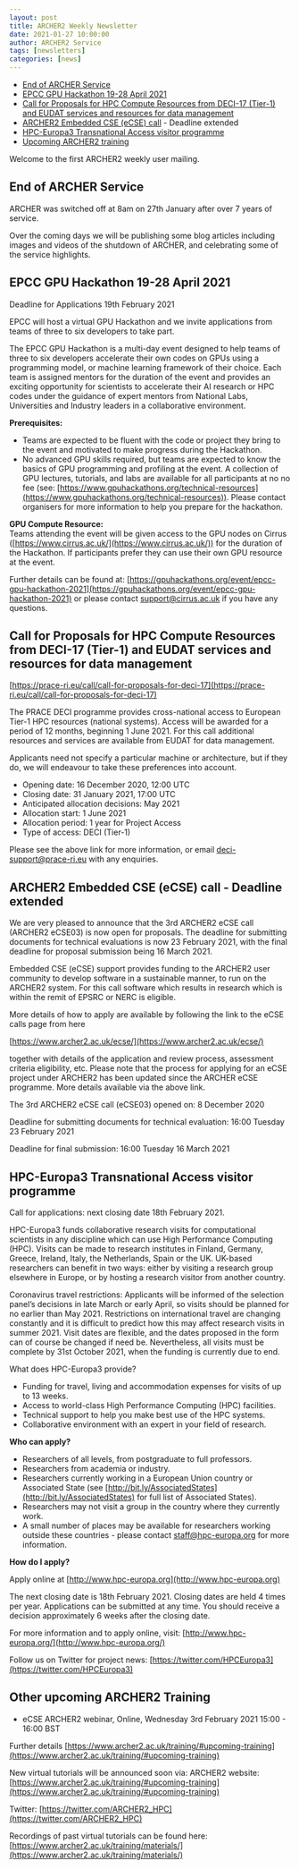 ```yaml
---
layout: post
title: ARCHER2 Weekly Newsletter
date: 2021-01-27 10:00:00
author: ARCHER2 Service
tags: [newsletters] 
categories: [news]
---
```



- [End of ARCHER Service](#end-of-archer-service)
- [EPCC GPU Hackathon 19-28 April 2021](#epcc-gpu-hackathon-19-28-april-2021)
- [Call for Proposals for HPC Compute Resources from DECI-17 (Tier-1) and EUDAT services and resources for data management](#call-for-proposals-for-hpc-compute-resources-from-deci-17-tier-1-and-eudat-services-and-resources-for-data-management)
- [ARCHER2 Embedded CSE (eCSE) call](#archer2-embedded-cse-ecse-call---deadline-extended) - Deadline extended
- [HPC-Europa3 Transnational Access visitor programme](#hpc-europa3-transnational-access-visitor-programme)
- [Upcoming ARCHER2 training](#other-upcoming-archer2-training) 


Welcome to the first ARCHER2 weekly user mailing.


## End of ARCHER Service

ARCHER was switched off at 8am on 27th January after over 7 years of service.

Over the coming days we will be publishing some blog articles including images and videos of the shutdown of ARCHER, and celebrating some of the service highlights.




## EPCC GPU Hackathon 19-28 April 2021

Deadline for Applications 19th February 2021 

EPCC will host a virtual GPU Hackathon and we invite applications from teams of three to six developers to take part.  

The EPCC GPU Hackathon is a multi-day event designed to help teams of three to six developers accelerate their own codes on GPUs using a programming model, or machine learning framework of their choice. Each team is assigned mentors for the duration of the event and provides an exciting opportunity for scientists to accelerate their AI research or HPC codes under the guidance of expert mentors from National Labs, Universities and Industry leaders in a collaborative environment.   

**Prerequisites:** 
 - Teams are expected to be fluent with the code or project they bring to the event and motivated to make progress during the Hackathon.   
 -	No advanced GPU skills required, but teams are expected to know the basics of GPU programming and profiling at the event. A collection of GPU lectures, tutorials, and labs are available for all participants at no no fee (see: [https://www.gpuhackathons.org/technical-resources](https://www.gpuhackathons.org/technical-resources)). Please contact organisers for more information to help you prepare for the hackathon. 

**GPU Compute Resource:**  
Teams attending the event will be given access to the GPU nodes on Cirrus ([https://www.cirrus.ac.uk/](https://www.cirrus.ac.uk/)) for the duration of the Hackathon. If participants prefer they can use their own GPU resource at the event.  


Further details can be found at: [https://gpuhackathons.org/event/epcc-gpu-hackathon-2021](https://gpuhackathons.org/event/epcc-gpu-hackathon-2021) or please contact [support@cirrus.ac.uk](mailto:support@cirrus.ac.uk) if you have any questions. 


## Call for Proposals for HPC Compute Resources from DECI-17 (Tier-1) and EUDAT services and resources for data management


[https://prace-ri.eu/call/call-for-proposals-for-deci-17](https://prace-ri.eu/call/call-for-proposals-for-deci-17)

The PRACE DECI programme provides cross-national access to European
Tier-1 HPC resources (national systems). Access will be awarded for a period of 12 months, beginning 1 June 2021. For this call additional resources and services are available from EUDAT for data management.

Applicants need not specify a particular machine or architecture, but if they do, we will endeavour to take these preferences into account.

  - Opening date: 16 December 2020, 12:00 UTC
  - Closing date: 31 January 2021, 17:00 UTC
  - Anticipated allocation decisions: May 2021
  - Allocation start: 1 June 2021
  - Allocation period: 1 year for Project Access
  - Type of access: DECI (Tier-1)

Please see the above link for more information, or email [deci-support@prace-ri.eu](mailto:deci-support@prace-ri.eu) with any enquiries.


## ARCHER2 Embedded CSE (eCSE) call - Deadline extended

We are very pleased to announce that the 3rd ARCHER2 eCSE call (ARCHER2
eCSE03) is now open for proposals. The deadline for submitting documents for technical evaluations is now 23 February 2021, 
with the final deadline for proposal submission being 16 March 2021.

Embedded CSE (eCSE) support provides funding to the ARCHER2 user community to develop software in a sustainable manner, to run on the
ARCHER2 system. For this call software which results in research which is within the remit of EPSRC or NERC is eligible.

More details of how to apply are available by following the link to the eCSE calls page from here

[https://www.archer2.ac.uk/ecse/](https://www.archer2.ac.uk/ecse/)

together with details of the application and review process, assessment criteria eligibility, etc. Please note that the process for applying for an eCSE project under ARCHER2 has been updated since the ARCHER eCSE programme. More details available via the above link.

The 3rd ARCHER2 eCSE call (eCSE03) opened on: 8 December 2020

Deadline for submitting documents for technical evaluation: 16:00 
Tuesday 23 February 2021

Deadline for final submission: 16:00 Tuesday 16 March 2021


## HPC-Europa3 Transnational Access visitor programme

Call for applications: next closing date 18th February 2021.

HPC-Europa3 funds collaborative research visits for computational scientists in any discipline which can use High Performance Computing (HPC). Visits can be made to research institutes in Finland, Germany, Greece, Ireland, Italy, the Netherlands, Spain or the UK. UK-based researchers can benefit in two ways: either by visiting a research group elsewhere in Europe, or by hosting a research visitor from another country. 

Coronavirus travel restrictions: Applicants will be informed of the selection panel’s decisions in late March or early April, so visits should be planned for no earlier than May 2021. Restrictions on international travel are changing constantly and it is difficult to predict how this may affect research visits in summer 2021. Visit dates are flexible, and the dates proposed in the form can of course be changed if need be. Nevertheless, all visits must be complete by 31st October 2021, when the funding is currently due to end. 

What does HPC-Europa3 provide?

 - Funding for travel, living and accommodation expenses for visits of up to 13 weeks.
 - Access to world-class High Performance Computing (HPC) facilities.
 - Technical support to help you make best use of the HPC systems.
 - Collaborative environment with an expert in your field of research.

**Who can apply?**

 - Researchers of all levels, from postgraduate to full professors.
 - Researchers from academia or industry.
 - Researchers currently working in a European Union country or Associated State (see [http://bit.ly/AssociatedStates](http://bit.ly/AssociatedStates) for full list of Associated States).
 - Researchers may not visit a group in the country where they currently work.
 - A small number of places may be available for researchers working outside these countries - please contact [staff@hpc-europa.org](mailto:staff@hpc-europa.org) for more information.

**How do I apply?**

Apply online at [http://www.hpc-europa.org](http://www.hpc-europa.org)

The next closing date is 18th February 2021. Closing dates are held 4 times per year. Applications can be submitted at any time. You should receive a decision approximately 6 weeks after the closing date. 

For more information and to apply online, visit: [http://www.hpc-europa.org/](http://www.hpc-europa.org/)

Follow us on Twitter for project news: [https://twitter.com/HPCEuropa3](https://twitter.com/HPCEuropa3)



## Other upcoming ARCHER2 Training


- eCSE ARCHER2 webinar, Online, Wednesday 3rd February 2021 15:00 - 16:00 BST 


Further details [https://www.archer2.ac.uk/training/#upcoming-training](https://www.archer2.ac.uk/training/#upcoming-training)

New virtual tutorials will be announced soon via: ARCHER2 website: [https://www.archer2.ac.uk/training/#upcoming-training](https://www.archer2.ac.uk/training/#upcoming-training)

Twitter: [https://twitter.com/ARCHER2_HPC](https://twitter.com/ARCHER2_HPC)

Recordings of past virtual tutorials can be found here: [https://www.archer2.ac.uk/training/materials/](https://www.archer2.ac.uk/training/materials/)